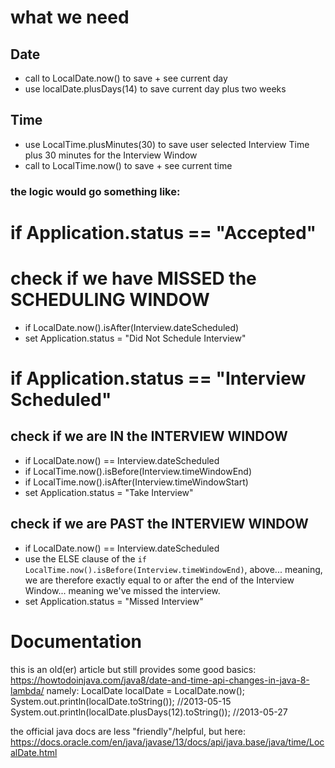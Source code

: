 # what we need

## Date
- call to LocalDate.now() to save + see current day
- use localDate.plusDays(14) to save current day plus two weeks

## Time
- use LocalTime.plusMinutes(30) to save user selected Interview Time plus 30 minutes for the Interview Window
- call to LocalTime.now() to save + see current time


### the logic would go something like:


# if Application.status == "Accepted"

# check if we have MISSED the SCHEDULING WINDOW
- if LocalDate.now().isAfter(Interview.dateScheduled)
- set Application.status = "Did Not Schedule Interview"


# if Application.status == "Interview Scheduled"

## check if we are IN the INTERVIEW WINDOW
- if LocalDate.now() == Interview.dateScheduled
- if LocalTime.now().isBefore(Interview.timeWindowEnd)
- if LocalTime.now().isAfter(Interview.timeWindowStart)
- set Application.status = "Take Interview"

## check if we are PAST the INTERVIEW WINDOW
- if LocalDate.now() == Interview.dateScheduled
- use the ELSE clause of the `if LocalTime.now().isBefore(Interview.timeWindowEnd)`, above... meaning, we are therefore exactly equal to or after the end of the Interview Window... meaning we've missed the interview.
- set Application.status = "Missed Interview"


# Documentation

this is an old(er) article but still provides some good basics:
https://howtodoinjava.com/java8/date-and-time-api-changes-in-java-8-lambda/
namely:
LocalDate localDate = LocalDate.now();
System.out.println(localDate.toString());                //2013-05-15
System.out.println(localDate.plusDays(12).toString());   //2013-05-27

the official java docs are less "friendly"/helpful, but here:
https://docs.oracle.com/en/java/javase/13/docs/api/java.base/java/time/LocalDate.html
